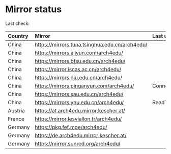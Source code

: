 <script src="./time.js"></script>
# Mirror status
Last check: <script type="text/javascript">localize(1677662464.2312725);</script>

|Country|Mirror|Last update|
|:------|:-----|:----------|
|China|https://mirrors.tuna.tsinghua.edu.cn/arch4edu/|<script type="text/javascript">localize(1677609423);</script>|
|China|https://mirrors.aliyun.com/arch4edu/|<script type="text/javascript">localize(1677566298);</script>|
|China|https://mirrors.bfsu.edu.cn/arch4edu/|<script type="text/javascript">localize(1677609423);</script>|
|China|https://mirror.iscas.ac.cn/arch4edu/|<script type="text/javascript">localize(1677652675);</script>|
|China|https://mirrors.nju.edu.cn/arch4edu/|<script type="text/javascript">localize(1677566298);</script>|
|China|https://mirrors.pinganyun.com/arch4edu/|ConnectionError|
|China|https://mirrors.sau.edu.cn/arch4edu/|<script type="text/javascript">localize(1673850842);</script>|
|China|https://mirrors.ynu.edu.cn/arch4edu/|ReadTimeout|
|Austria|https://at.arch4edu.mirror.kescher.at/|<script type="text/javascript">localize(1677609423);</script>|
|France|https://mirror.lesviallon.fr/arch4edu/|<script type="text/javascript">localize(1677609423);</script>|
|Germany|https://pkg.fef.moe/arch4edu/|<script type="text/javascript">localize(1677609423);</script>|
|Germany|https://de.arch4edu.mirror.kescher.at/|<script type="text/javascript">localize(1677609423);</script>|
|Germany|https://mirror.sunred.org/arch4edu/|<script type="text/javascript">localize(1677609423);</script>|

<script src="./tablefilter/tablefilter.js"></script>
<script src="./table.js"></script>